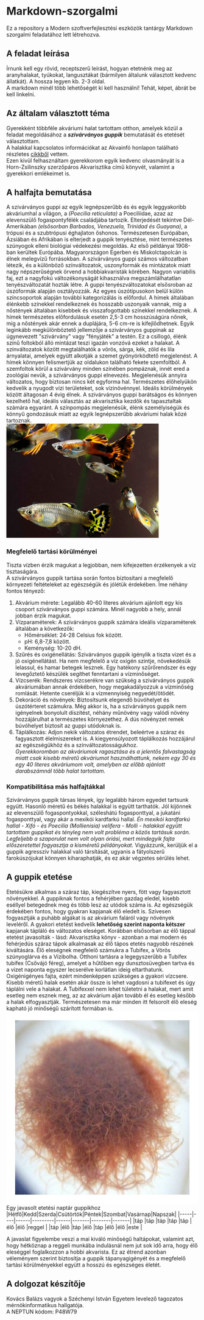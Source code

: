 # Markdown-szorgalmi
Ez a repository a Modern szoftverfejlesztési eszközök tantárgy Markdown szorgalmi feladatához lett létrehozva.<br>
## A feladat leírása
Írnunk kell egy rövid, receptszerű leírást, hogyan etetnénk meg az aranyhalakat, tyúkokat, langusztákat (bármilyen általunk választott kedvenc állatkát). A hossza legyen kb. 2-3 oldal.<br>
A markdown minél több lehetőségét ki kell használni! Tehát, képet, ábrát be kell linkelni.<br>
## Az általam választott téma
Gyerekként többféle akváriumi halat tartottam otthon, amelyek közül a feladat megoldásához a ***szivárványos guppik*** bemutatását és etetését választottam.<br>
A halakkal kapcsolatos információkat az Akvainfó honlapon található részletes [cikkből](https://akvainfo.com/szivarvanyos-guppi/) vettem.<br>
Ezen kivül felhasználtam gyerekkorom egyik kedvenc olvasmányát is a Horn-Zsilinszky szerzőpáros Akvarisztika című könyvét, valamint a gyerekkori emlékeimet is.<br>
## A halfajta bemutatása
A szivárványos guppi az egyik legnépszerűbb és és egyik leggyakoribb akváriumhal a világon, a *(Poecilia reticulata)* a Poeciliidae, azaz az elevenszülő fogaspontyfélék családjába tartozik. Elterjedését tekintve Dél-Amerikában *(elsősorban Barbados, Venezuela, Trinidad és Guayana)*, a trópusi és a szubtrópusi éghajlaton őshonos. Természetesen Európában, Ázsiában és Afrikában is elterjedt a guppik tenyésztése, mint természetes szúnyogok elleni biológiai védekezési megoldás. Az első példányai 1908-ban kerültek Európába. Magyarországon Egerben és Miskolctapolcán is élnek melegvízű forrásokban. A szivárványos guppi számos változatban létezik, és a különböző színváltozatok, uszonyformák és mintázatok miatt nagy népszerűségnek örvend a hobbiakvaristák körében. Nagyon variabilis faj, ezt a nagyfokú változékonyságát kihasználva megszámlálhatatlan tenyészváltozatát hozták létre. A guppi tenyészváltozatokat elsősroban az úszóformák alapján osztályozzák. Az egyes úszótípusokon belül külön színcsoportok alapján további kategorizálás is előfordul. A hímek általában élénkebb színekkel rendelkeznek és hosszabb uszonyaik vannak, míg a nőstények általában kisebbek és visszafogottabb színekkel rendelkeznek. A hímek természetes előfordulásuk esetén 2,5-3 cm hosszúságúra nőnek, míg a nőstények akár ennek a duplájára, 5-6 cm-re is kifejlődhetnek. Egyik leginkább megkülönböztető jellemzője a szivárványos guppinak az úgynevezett "szivárvány" vagy "fényjáték" a testén. Ez a csillogó, élénk színű foltokból álló mintázat teszi igazán vonzóvá ezeket a halakat. A színváltozatok között megtalálhatók a vörös, sárga, kék, zöld és lila árnyalatai, amelyek együtt alkotják a szemet gyönyörködtető megjelenést. A hímek könnyen felismertjük az oldalukon található fekete szemfoltból. A szemfoltok körül a szivárvány minden színében pompáznak, innét ered a zoológiai nevük, a szivárványos guppi elnevezés. Megjelenésük annyira változatos, hogy biztosan nincs két egyforma hal. Természetes élőhelyükön kedvelik a nyugodt vízi területeket, sok vízinövénnyel. Ideális körülmények között áltagosan 4 évig élnek. A szivárványos guppi barátságos és könnyen kezelhető hal, ideális választás az akvarisztika kezdők és tapasztaltak számára egyaránt. A színpompás megjelenésük, élénk személyiségük és könnyű gondozásuk miatt az egyik legnépszerűbb akváriumi halak közé tartoznak.<br>
![Szivárványos guppik](https://github.com/Drazith/Markdown-szorgalmi/blob/main/szivarvanyos-guppi.jpg "Szivárványos guppik")<br>
### Megfelelő tartási körülményei
Tiszta vízben érzik magukat a legjobban, nem kifejezetten érzékenyek a víz tisztaságára.<br>
A szivárványos guppik tartása során fontos biztosítani a megfelelő környezeti feltételeket az egészségük és jólétük érdekében. Íme néhány fontos tényező:
1.	Akvárium mérete: Legalább 40-60 literes akvárium ajánlott egy kis csoport szivárványos guppi számára. Minél nagyobb a hely, annál jobban érzik magukat.
2.	Vízparaméterek: A szivárványos guppik számára ideális vízparaméterek általában a következők:
    - Hőmérséklet: 24-28 Celsius fok között.
    - pH: 6,8-7,8 között.
    - Keménység: 10-20 dH.
3.	Szűrés és oxigénellátás: Szivárványos guppik igénylik a tiszta vizet és a jó oxigénellátást. Ha nem megfelelő a víz oxigén szintje, növekedésük lelassul, és hamar betegek lesznek. Egy hatékony szűrőrendszer és egy levegőztető készülék segíthet fenntartani a vízminőséget.<br>
4.	Vízcserék: Rendszeres vízcserékre van szükség a szivárványos guppik akváriumában annak érdekében, hogy megakadályozzuk a vízminőség romlását. Hetente cseréljük ki a vízmennyiség negyedét/ötödét.
5.	Dekoráció és növények: Biztosítsunk elegendő búvóhelyet és úszótérteret számukra. Még akkor is, ha a szivárványos guppik nem igényelnek bonyolult díszítést, néhány műnövény vagy valódi növény hozzájárulhat a természetes környezethez. A dús növényzet remek búvóhelyet biztosít az guppi utódoknak is.
6.	Táplálkozás: Adjon nekik változatos étrendet, beleértve a száraz és fagyasztott élelmiszereket is. A kiegyensúlyozott táplálkozás hozzájárul az egészségükhöz és a színváltozatosságukhoz.<br>
*Gyerekkoromban az akváriumok ragasztása és a jelentős falvastagság miatt csak kisebb méretű akváriumot használhattunk, nekem egy 30 és egy 40 literes akváriumom volt, amelyben az előbb ajánlott darabszámnál több halat tartottam.*
### Kompatibilitása más halfajtákkal
Szivárványos guppik társas lények, így legalább három egyedet tartsunk együtt. Hasonló méretű és békés halakkal is együtt tarthatók. Jól kijönnek az elevenszülő fogaspontyokkal, széleshátú fogasponttyal, a jukatáni fogasponttyal, vagy akár a mexikói kardfarkú hallal. *Én mexikói kardfarkú hallal - Xifó - és Poecilia (Mollienisia) velifera - Molli - halakkal együtt tartottam guppikat és tényleg nem volt probléma a közös tartásuk során. Legfeljebb a szaporulat nem volt olyan óriási, mert mindegyik fajta előszeretettel fogyasztja a kisméretű példányokat.* Vigyázzunk, kerüljük el a guppik agresszív halakkal való társítását, ugyanis a fátyolszerű farokúszójukat könnyen kiharaphatják, és ez akár végzetes sérülés lehet.<br>
## A guppik etetése
Etetésükre alkalmas a száraz táp, kiegészítve nyers, fött vagy fagyasztott növényekkel. A guppiknak fontos a fehérjében gazdag eledel, kisebb eséllyel betegednek meg és több lesz az utódok száma is. Az egészségük érdekében fontos, hogy gyakran kapjanak élő eledelt is. Szívesen fogyasztják a puhább algákat is az akvárium faláról vagy növények leveléről. A gyakori etetést kedvelik **lehetőség szerint naponta kétszer** kapjanak tápláló és változatos eleséget. Korábban elsősorban az élő táppal etetést javasolták - lásd: Akvarisztika könyv - azonban a mai modern és fehérjedús száraz tápok alkalmasak az élő tápos etetés nagyobb részének kiváltására. Élő eleségnek megfelelő számukra a Tubifex, a Vörös szúnyoglárva és a Vízibolha. Otthoni tartásra a legegyszerűbb a Tubifex tubifex (Csővájó féreg), amelyet a hűtőben egy dunsztosüvegben tartva és a vizet naponta egyszer lecserélve korlátlan ideig eltarthatunk. Oxigénigényes fajta, ezért mindenképpen szükséges a gyakori vízcsere. Kisebb méretű halak esetén akár össze is lehet vagdosni a tubifexet és úgy táplálni vele a halakat. A Tubifexxel nem lehet túletetni a halakat, mert amit esetleg nem esznek meg, az az akvárium alján tovább él és esetleg később a halak elfogyasztják. Természetesen ma már minden itt felsorolt élő eleség kapható jó minőségű szárított formában is.<br>
![Tubifex](https://github.com/Drazith/Markdown-szorgalmi/blob/main/Tubifex.jpg "Élő Tubifex csomó")<br>
Egy javasolt etetési naptár guppikhoz<br>
|Hétfő|Kedd|Szerda|Csütörtök|Péntek|Szombat|Vasárnap|Napszak|
|-----|----|------|---------|------|-------|--------|-------|
|táp  |táp |táp   |táp      |táp   |élő    |élő     |reggel |
|táp  |élő |táp   |élő      |táp   |élő    |élő     |este   |<br>

A javaslat figyelembe veszi a mai kiváló minőségű haltápokat, valamint azt, hogy hétköznap a reggeli munkába indulásnál nem jut sok idő arra, hogy élő eleséggel foglalkozzon a hobbi akvarista. Ez az étrend azonban véleményem szerint biztosítja a guppik tápanyagigényét és a megfelelő tartási körülményekkel együtt a hosszú és egészséges életét.<br>
## A dolgozat készítője
Kovács Balázs vagyok a Széchenyi István Egyetem levelező tagozatos mérnökinformatikus hallgatója.<br>
A NEPTUN kódom: P48W79


